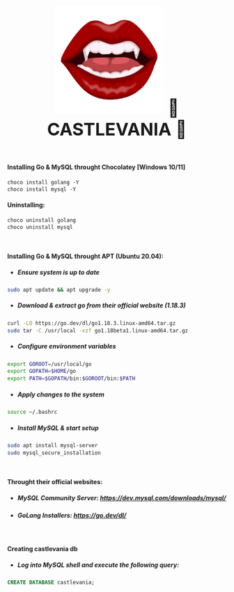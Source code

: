 </br>
<div align="center" style="font-size: 40px; font-weight: bold;">
  <img src="assets/img/banner.png" alt="banner" height="250"/>
  🏰 CASTLEVANIA 🏰
</div>
</br></br>

####  Installing Go & MySQL throught **Chocolatey** [Windows 10/11]
```batch
choco install golang -Y
choco install mysql -Y
```
####  Uninstalling:
```batch
choco uninstall golang
choco uninstall mysql
```

</br>

#### Installing Go & MySQL throught **APT** (Ubuntu 20.04):
- ##### Ensure system is up to date
```sh
sudo apt update && apt upgrade -y
```
- ##### Download & extract go from their official website (1.18.3)
```sh
curl -LO https://go.dev/dl/go1.18.3.linux-amd64.tar.gz
sudo tar -C /usr/local -xzf go1.18beta1.linux-amd64.tar.gz
```
- ##### Configure environment variables
```sh
export GOROOT=/usr/local/go
export GOPATH=$HOME/go
export PATH=$GOPATH/bin:$GOROOT/bin:$PATH
```
- ##### Apply changes to the system
```sh
source ~/.bashrc
```
- ##### Install MySQL & start setup
```sh
sudo apt install mysql-server 
sudo mysql_secure_installation
```

</br>

#### Throught their official websites:

- ##### MySQL Community Server: *https://dev.mysql.com/downloads/mysql/*
- #####  GoLang Installers: *https://go.dev/dl/*

</br>

#### **Creating castlevania db**
- ##### Log into MySQL shell and execute the following query:
```sql
CREATE DATABASE castlevania;
```
